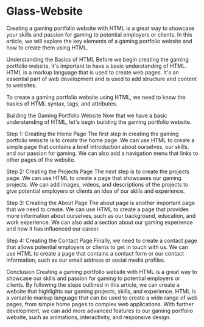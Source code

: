 # Glass-Website

Creating a gaming portfolio website with HTML is a great way to showcase your skills and passion for gaming to potential employers or clients. In this article, we will explore the key elements of a gaming portfolio website and how to create them using HTML.

Understanding the Basics of HTML
Before we begin creating the gaming portfolio website, it's important to have a basic understanding of HTML. HTML is a markup language that is used to create web pages. It's an essential part of web development and is used to add structure and content to websites.

To create a gaming portfolio website using HTML, we need to know the basics of HTML syntax, tags, and attributes.

Building the Gaming Portfolio Website
Now that we have a basic understanding of HTML, let's begin building the gaming portfolio website.

Step 1: Creating the Home Page
The first step in creating the gaming portfolio website is to create the home page. We can use HTML to create a simple page that contains a brief introduction about ourselves, our skills, and our passion for gaming. We can also add a navigation menu that links to other pages of the website.

Step 2: Creating the Projects Page
The next step is to create the projects page. We can use HTML to create a page that showcases our gaming projects. We can add images, videos, and descriptions of the projects to give potential employers or clients an idea of our skills and experience.

Step 3: Creating the About Page
The about page is another important page that we need to create. We can use HTML to create a page that provides more information about ourselves, such as our background, education, and work experience. We can also add a section about our gaming experience and how it has influenced our career.

Step 4: Creating the Contact Page
Finally, we need to create a contact page that allows potential employers or clients to get in touch with us. We can use HTML to create a page that contains a contact form or our contact information, such as our email address or social media profiles.

Conclusion
Creating a gaming portfolio website with HTML is a great way to showcase our skills and passion for gaming to potential employers or clients. By following the steps outlined in this article, we can create a website that highlights our gaming projects, skills, and experience. HTML is a versatile markup language that can be used to create a wide range of web pages, from simple home pages to complex web applications. With further development, we can add more advanced features to our gaming portfolio website, such as animations, interactivity, and responsive design.
